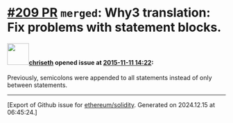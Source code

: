 # [\#209 PR](https://github.com/ethereum/solidity/pull/209) `merged`: Why3 translation: Fix problems with statement blocks.

#### <img src="https://avatars.githubusercontent.com/u/9073706?v=4" width="50">[chriseth](https://github.com/chriseth) opened issue at [2015-11-11 14:22](https://github.com/ethereum/solidity/pull/209):

Previously, semicolons were appended to all statements instead of only between statements.





-------------------------------------------------------------------------------



[Export of Github issue for [ethereum/solidity](https://github.com/ethereum/solidity). Generated on 2024.12.15 at 06:45:24.]
